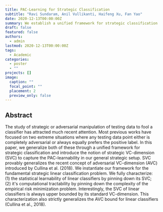 ```yaml
---
title: PAC-Learning for Strategic Classification
subtitle: "Ravi Sundaram, Anil Vullikanti, Haifeng Xu, Fan Yao"
date: 2020-12-13T00:00:00Z
summary: We establish a unified framework for strategic classification problems and introduce the notion of strategic VC-dimension (SVC) to capture its PAC-learnability.
draft: false
featured: false
authors:
  - admin
lastmod: 2020-12-13T00:00:00Z
tags:
  - Academic
categories:
  - poster
  - ""
projects: []
image:
  caption: ""
  focal_point: ""
  placement: 2
  preview_only: false
---
```






## Abstract

The study of strategic or adversarial manipulation of testing data to
  fool a classifier has attracted much recent attention. Most previous works
  have focused on two extreme situations where any testing data point either is
  completely adversarial or always equally prefers the positive label. In this
  paper, we generalize both of these through a unified framework for strategic
  classification and introduce the notion of strategic VC-dimension (SVC) to
  capture the PAC-learnability in our general strategic setup. SVC provably
  generalizes the recent concept of adversarial VC-dimension (AVC) introduced by
  Cullina et al. (2018). We instantiate our framework for the fundamental
  strategic linear classification problem. We fully characterize: (1) the
  statistical learnability of linear classifiers by pinning down its SVC; (2)
  it's computational tractability by pinning down the complexity of the
  empirical risk minimization problem. Interestingly, the SVC of linear
  classifiers is always upper bounded by its standard VC-dimension. This
  characterization also strictly generalizes the AVC bound for linear
  classifiers (Cullina et al., 2018).



